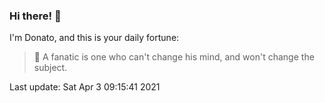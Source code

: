 ### Hi there! 👋 

I'm Donato, and this is your daily fortune:

> 🥠 A fanatic is one who can't change his mind, and won't change the subject.

Last update: Sat Apr  3 09:15:41 2021